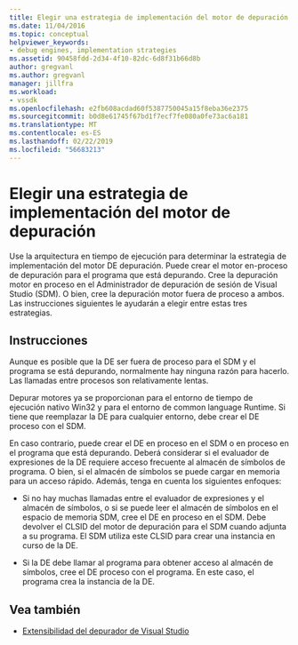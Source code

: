 ```yaml
---
title: Elegir una estrategia de implementación del motor de depuración | Microsoft Docs
ms.date: 11/04/2016
ms.topic: conceptual
helpviewer_keywords:
- debug engines, implementation strategies
ms.assetid: 90458fdd-2d34-4f10-82dc-6d8f31b66d8b
author: gregvanl
ms.author: gregvanl
manager: jillfra
ms.workload:
- vssdk
ms.openlocfilehash: e2fb608acdad60f5387750045a15f8eba36e2375
ms.sourcegitcommit: b0d8e61745f67bd1f7ecf7fe080a0fe73ac6a181
ms.translationtype: MT
ms.contentlocale: es-ES
ms.lasthandoff: 02/22/2019
ms.locfileid: "56683213"
---
```

# <a name="choose-a-debug-engine-implementation-strategy"></a>Elegir una estrategia de implementación del motor de depuración
Use la arquitectura en tiempo de ejecución para determinar la estrategia de implementación del motor DE depuración. Puede crear el motor en-proceso de depuración para el programa que está depurando. Cree la depuración motor en proceso en el Administrador de depuración de sesión de Visual Studio (SDM). O bien, cree la depuración motor fuera de proceso a ambos. Las instrucciones siguientes le ayudarán a elegir entre estas tres estrategias.

## <a name="guidelines"></a>Instrucciones
 Aunque es posible que la DE ser fuera de proceso para el SDM y el programa se está depurando, normalmente hay ninguna razón para hacerlo. Las llamadas entre procesos son relativamente lentas.

 Depurar motores ya se proporcionan para el entorno de tiempo de ejecución nativo Win32 y para el entorno de common language Runtime. Si tiene que reemplazar la DE para cualquier entorno, debe crear el DE proceso con el SDM.

 En caso contrario, puede crear el DE en proceso en el SDM o en proceso en el programa que está depurando. Deberá considerar si el evaluador de expresiones de la DE requiere acceso frecuente al almacén de símbolos de programa. O bien, si el almacén de símbolos se puede cargar en memoria para un acceso rápido. Además, tenga en cuenta los siguientes enfoques:

-   Si no hay muchas llamadas entre el evaluador de expresiones y el almacén de símbolos, o si se puede leer el almacén de símbolos en el espacio de memoria SDM, cree el DE en proceso en el SDM. Debe devolver el CLSID del motor de depuración para el SDM cuando adjunta a su programa. El SDM utiliza este CLSID para crear una instancia en curso de la DE.

-   Si la DE debe llamar al programa para obtener acceso al almacén de símbolos, cree el DE proceso con el programa. En este caso, el programa crea la instancia de la DE.

## <a name="see-also"></a>Vea también
- [Extensibilidad del depurador de Visual Studio](../../extensibility/debugger/visual-studio-debugger-extensibility.md)